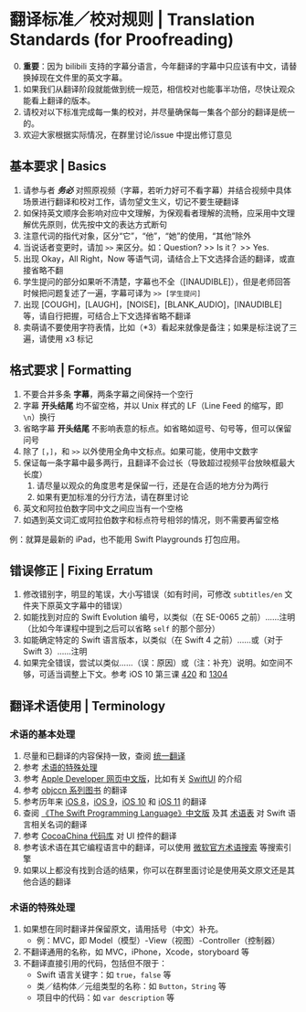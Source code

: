 # 翻译标准／校对规则 | Translation Standards (for Proofreading)

0. **重要**：因为 bilibili 支持的字幕分语言，今年翻译的字幕中只应该有中文，请替换掉现在文件里的英文字幕。
1. 如果我们从翻译阶段就能做到统一规范，相信校对也能事半功倍，尽快让观众能看上翻译的版本。
2. 请校对以下标准完成每一集的校对，并尽量确保每一集各个部分的翻译是统一的。
3. 欢迎大家根据实际情况，在群里讨论/issue 中提出修订意见

## 基本要求 | Basics

1. 请参与者 ***务必*** 对照原视频（字幕，若听力好可不看字幕）并结合视频中具体场景进行翻译和校对工作，请勿望文生义，切记不要生硬翻译
2. 如保持英文顺序会影响对应中文理解，为保观看者理解的流畅，应采用中文理解优先原则，优先按中文的表达方式断句
3. 注意代词的指代对象，区分“它”，“他”，“她”的使用，“其他”除外
4. 当说话者变更时，请加 `>>` 来区分。如：Question? >> Is it？ >> Yes.
5. 出现 Okay，All Right，Now 等语气词，请结合上下文选择合适的翻译，或直接省略不翻
6. 学生提问的部分如果听不清楚，字幕也不全（[INAUDIBLE]），但是老师回答时候把问题复述了一遍，字幕可译为 `>> [学生提问]`
7. 出现 [COUGH]，[LAUGH]，[NOISE]，[BLANK_AUDIO]，[INAUDIBLE] 等，请自行把握，可结合上下文选择省略不翻译
8. 卖萌请不要使用字符表情，比如（*3）看起来就像是备注；如果是标注说了三遍，请使用 x3 标记

## 格式要求 | Formatting

1. 不要合并多条 **字幕**，两条字幕之间保持一个空行
2. 字幕 **开头结尾** 均不留空格，并以 Unix 样式的 LF（Line Feed 的缩写，即 `\n`）换行
3. 省略字幕 **开头结尾** 不影响表意的标点。如省略如逗号、句号等，但可以保留问号
4. 除了 `[`，`]`，和 `>>` 以外使用全角中文标点。如果可能，使用中文数字
5. 保证每一条字幕中最多两行，且翻译不会过长（导致超过视频平台放映框最大长度）
    1. 请尽量以观众的角度思考是保留一行，还是在合适的地方分为两行
    2. 如果有更加标准的分行方法，请在群里讨论
6. 英文和阿拉伯数字同中文之间应当有一个空格
7. 如遇到英文词汇或阿拉伯数字和标点符号相邻的情况，则不需要再留空格

例：就算是最新的 iPad，也不能用 Swift Playgrounds 打包应用。

## 错误修正 | Fixing Erratum

1. 修改错别字，明显的笔误，大小写错误（如有时间，可修改 `subtitles/en` 文件夹下原英文字幕中的错误）
2. 如能找到对应的 Swift Evolution 编号，以类似（在 SE-0065 之前）……注明（比如今年课程中提到之后可以省略 `self` 的那个部分）
3. 如能确定特定的 Swift 语言版本，以类似（在 Swift 4 之前）……或（对于 Swift 3）……注明
4. 如果完全错误，尝试以类似……（误：原因）或（注：补充）说明。如空间不够，可适当调整上下文。参考 iOS 10 第三课 [420](https://github.com/ApolloZhu/Developing-iOS-10-Apps-with-Swift/blob/master/subtitles/3.%20More%20Swift%20and%20the%20Foundation%20Framework.srt#L2100) 和 [1304](https://github.com/ApolloZhu/Developing-iOS-10-Apps-with-Swift/blob/master/subtitles/3.%20More%20Swift%20and%20the%20Foundation%20Framework.srt#L6521)

## 翻译术语使用 | Terminology

### 术语的基本处理

1. 尽量和已翻译的内容保持一致，查阅 [统一翻译](https://github.com/Apollonyan/CS193p-Developing-Apps-for-iOS-Spring-2020/issues/1#issuecomment-631977715)
2. 参考 [术语的特殊处理](#术语的特殊处理)
3. 参考 [Apple Developer 网页中文版](https://developer.apple.com/cn/)，比如有关 [SwiftUI](https://developer.apple.com/cn/xcode/swiftui/) 的介绍
4. 参考 [objccn 系列图书](https://objccn.io/products/) 的翻译
5. 参考历年来 [iOS 8](https://github.com/X140Yu/Developing_iOS_8_Apps_With_Swift)，[iOS 9](https://github.com/SwiftGGTeam/Developing-iOS-9-Apps-with-Swift)，[iOS 10](https://github.com/Apollonyan/Developing-iOS-10-Apps-with-Swift) 和 [iOS 11](https://github.com/Apollonyan/Developing-iOS-11-Apps-with-Swift) 的翻译
6. 查阅 [《The Swift Programming Language》中文版](https://swiftgg.gitbook.io/swift/) 及其 [术语表](https://github.com/SwiftGGTeam/the-swift-programming-language-in-chinese#%E6%9C%AF%E8%AF%AD%E8%A1%A8) 对 Swift 语言相关名词的翻译
7. 参考 [CocoaChina 代码库](http://code.cocoachina.com/) 对 UI 控件的翻译
8. 参考该术语在其它编程语言中的翻译，可以使用 [微软官方术语搜索](https://www.microsoft.com/Language/zh-cn/Search.aspx) 等搜索引擎
9. 如果以上都没有找到合适的结果，你可以在群里面讨论是使用英文原文还是其他合适的翻译

### 术语的特殊处理

1. 如果想在同时翻译并保留原文，请用括号（中文）补充。
    - 例：MVC，即 Model（模型）-View（视图）-Controller（控制器）
2. 不翻译通用的名称，如 MVC，iPhone，Xcode，storyboard 等
3. 不翻译直接引用的代码，包括但不限于：
    - Swift 语言关键字：如 `true`，`false` 等
    - 类／结构体／元组类型的名称：如 `Button`，`String` 等
    - 项目中的代码：如 `var description` 等
